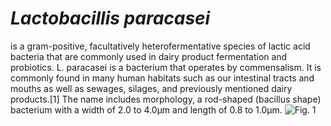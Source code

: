 # <i>Lactobacillis paracasei</i>

is a gram-positive, facultatively heterofermentative species of lactic acid bacteria that are commonly used in dairy product fermentation and probiotics. L. paracasei is a bacterium that operates by commensalism. It is commonly found in many human habitats such as our intestinal tracts and mouths as well as sewages, silages, and previously mentioned dairy products.[1] The name includes morphology, a rod-shaped (bacillus shape) bacterium with a width of 2.0 to 4.0μm and length of 0.8 to 1.0μm.
![Fig. 1](https://upload.wikimedia.org/wikipedia/en/b/ba/Lactobacillus_rhamnosus-LSU_lab_%28Dr._Karen_Sullivan%29.jpg)
